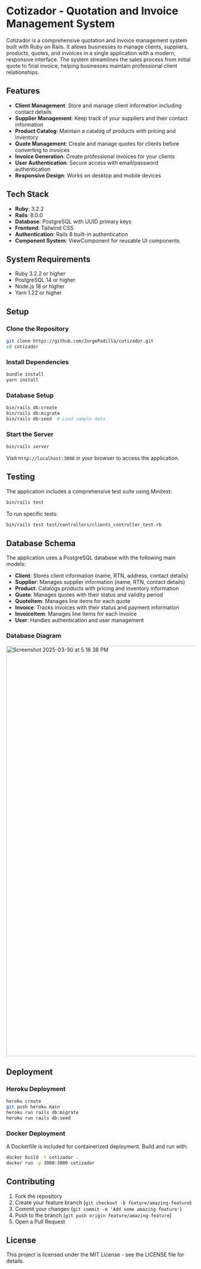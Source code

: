 # Cotizador - Quotation and Invoice Management System

Cotizador is a comprehensive quotation and invoice management system built with Ruby on Rails. It allows businesses to manage clients, suppliers, products, quotes, and invoices in a single application with a modern, responsive interface. The system streamlines the sales process from initial quote to final invoice, helping businesses maintain professional client relationships.

## Features

- **Client Management**: Store and manage client information including contact details
- **Supplier Management**: Keep track of your suppliers and their contact information
- **Product Catalog**: Maintain a catalog of products with pricing and inventory
- **Quote Management**: Create and manage quotes for clients before converting to invoices
- **Invoice Generation**: Create professional invoices for your clients
- **User Authentication**: Secure access with email/password authentication
- **Responsive Design**: Works on desktop and mobile devices

## Tech Stack

- **Ruby**: 3.2.2
- **Rails**: 8.0.0
- **Database**: PostgreSQL with UUID primary keys
- **Frontend**: Tailwind CSS
- **Authentication**: Rails 8 built-in authentication
- **Component System**: ViewComponent for reusable UI components

## System Requirements

- Ruby 3.2.2 or higher
- PostgreSQL 14 or higher
- Node.js 18 or higher
- Yarn 1.22 or higher

## Setup

### Clone the Repository

```bash
git clone https://github.com/JorgePadilla/cotizador.git
cd cotizador
```

### Install Dependencies

```bash
bundle install
yarn install
```

### Database Setup

```bash
bin/rails db:create
bin/rails db:migrate
bin/rails db:seed  # Load sample data
```

### Start the Server

```bash
bin/rails server
```

Visit `http://localhost:3000` in your browser to access the application.

## Testing

The application includes a comprehensive test suite using Minitest:

```bash
bin/rails test
```

To run specific tests:

```bash
bin/rails test test/controllers/clients_controller_test.rb
```

## Database Schema

The application uses a PostgreSQL database with the following main models:

- **Client**: Stores client information (name, RTN, address, contact details)
- **Supplier**: Manages supplier information (name, RTN, contact details)
- **Product**: Catalogs products with pricing and inventory information
- **Quote**: Manages quotes with their status and validity period
- **QuoteItem**: Manages line items for each quote
- **Invoice**: Tracks invoices with their status and payment information
- **InvoiceItem**: Manages line items for each invoice
- **User**: Handles authentication and user management

### Database Diagram
  
<img width="1097" alt="Screenshot 2025-03-30 at 5 18 38 PM" src="https://github.com/user-attachments/assets/f8b5e4a1-f2ab-45db-837e-ceaad98b065d" />

## Deployment

### Heroku Deployment

```bash
heroku create
git push heroku main
heroku run rails db:migrate
heroku run rails db:seed
```

### Docker Deployment

A Dockerfile is included for containerized deployment. Build and run with:

```bash
docker build -t cotizador .
docker run -p 3000:3000 cotizador
```

## Contributing

1. Fork the repository
2. Create your feature branch (`git checkout -b feature/amazing-feature`)
3. Commit your changes (`git commit -m 'Add some amazing feature'`)
4. Push to the branch (`git push origin feature/amazing-feature`)
5. Open a Pull Request

## License

This project is licensed under the MIT License - see the LICENSE file for details.
